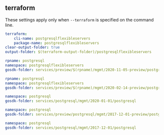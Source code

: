 
## terraform

These settings apply only when `--terraform` is specified on the command line.

``` yaml $(terraform)
terraform:
    cli-name: postgresqlflexibleservers
    package-name: postgresqlflexibleservers
clear-output-folder: true
output-folder: $(terraform-output-folder)/postgresqlflexibleservers
```

``` yaml $(tag) == 'package-2020-11-05-preview' && $(terraform)
rpname: postgresql
namespace: postgresqlflexibleservers
gosdk-folder: services/preview/$(rpname)/mgmt/2020-11-05-preview/postgresqlflexibleservers
```

``` yaml $(tag) == 'package-2020-02-14-preview' && $(terraform)
rpname: postgresql
namespace: postgresqlflexibleservers
gosdk-folder: services/preview/$(rpname)/mgmt/2020-02-14-preview/postgresqlflexibleservers
```

``` yaml $(tag) == 'package-2020-01-01' && $(terraform)
namespace: postgresql
gosdk-folder: services/postgresql/mgmt/2020-01-01/postgresql
```

``` yaml $(tag) == 'package-2017-12-01-preview' && $(terraform)
namespace: postgresql
gosdk-folder: services/preview/postgresql/mgmt/2017-12-01-preview/postgresql
```

``` yaml $(tag) == 'package-2017-12-01' && $(terraform)
namespace: postgresql
gosdk-folder: services/postgresql/mgmt/2017-12-01/postgresql
```
